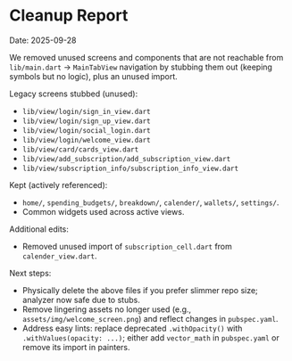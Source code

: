 # Cleanup Report

Date: 2025-09-28

We removed unused screens and components that are not reachable from `lib/main.dart` -> `MainTabView` navigation by stubbing them out (keeping symbols but no logic), plus an unused import.

Legacy screens stubbed (unused):
- `lib/view/login/sign_in_view.dart`
- `lib/view/login/sign_up_view.dart`
- `lib/view/login/social_login.dart`
- `lib/view/login/welcome_view.dart`
- `lib/view/card/cards_view.dart`
- `lib/view/add_subscription/add_subscription_view.dart`
- `lib/view/subscription_info/subscription_info_view.dart`

Kept (actively referenced):
- `home/`, `spending_budgets/`, `breakdown/`, `calender/`, `wallets/`, `settings/`.
- Common widgets used across active views.

Additional edits:
- Removed unused import of `subscription_cell.dart` from `calender_view.dart`.

Next steps:
- Physically delete the above files if you prefer slimmer repo size; analyzer now safe due to stubs.
- Remove lingering assets no longer used (e.g., `assets/img/welcome_screen.png`) and reflect changes in `pubspec.yaml`.
- Address easy lints: replace deprecated `.withOpacity()` with `.withValues(opacity: ...)`; either add `vector_math` in `pubspec.yaml` or remove its import in painters.
